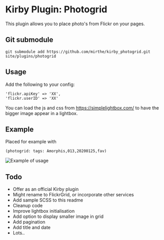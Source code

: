 # Kirby Plugin: Photogrid

This plugin allows you to place photo's from Flickr on your pages.

## Git submodule

```
git submodule add https://github.com/mirthe/kirby_photogrid.git site/plugins/photogrid
```

## Usage

Add the following to your config:

    'flickr.apiKey' => 'XX',
    'flickr.userID' => 'XX'

You can load the js and css from https://simplelightbox.com/ to have the bigger image appear in a lightbox.

## Example 

Placed for example with 

    (photogrid: tags: Amorphis,013,20200125,fav)

<img src="https://github.com/mirthe/kirby_photogrid/blob/4ce378bed479711b283bd766764f97f2895c5a36/example.png" alt="Example of usage">

## Todo

- Offer as an official Kirby plugin
- Might rename to FlickrGrid, or incorporate other services
- Add sample SCSS to this readme
- Cleanup code
- Improve lightbox initialisation
- Add option to display smaller image in grid
- Add pagination
- Add title and date
- Lots..
